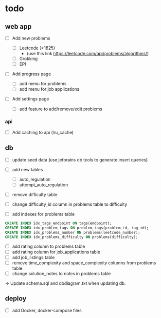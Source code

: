 # todo

## web app

- [ ] Add new problems

  - [ ] Leetcode (>1825)
    - (use this link https://leetcode.com/api/problems/algorithms/)
  - [ ] Grokking
  - [ ] EPI

- [ ] Add progress page

  - [ ] add menu for problems
  - [ ] add menu for job applications

- [ ] Add settings page
  - [ ] add feature to add/remove/edit problems

### api

- [ ] Add caching to api (lru_cache)

## db

- [ ] update seed data (use jetbrains db tools to generate insert queries)

- [ ] add new tables

  - [ ] auto_regulation
  - [ ] attempt_auto_regulation

- [ ] remove difficulty table
- [ ] change difficulty_id column in problems table to difficulty

- [ ] add indexes for problems table

```sql
CREATE INDEX idx_tags_endpoint ON tags(endpoint);
CREATE INDEX idx_problem_tags ON problem_tags(problem_id, tag_id);
CREATE INDEX idx_problems_number ON problems(leetcode_number);
CREATE INDEX idx_problems_difficulty ON problems(difficulty);
```

- [ ] add rating column to problems table
- [ ] add rating column for job_applications table
- [ ] add job_listings table
- [ ] remove time_complexity and space_complexity columns from problems table
- [ ] change solution_notes to notes in problems table

-> Update schema.sql and dbdiagram.txt when updating db.


## deploy

- [ ] add Docker, docker-compose files

